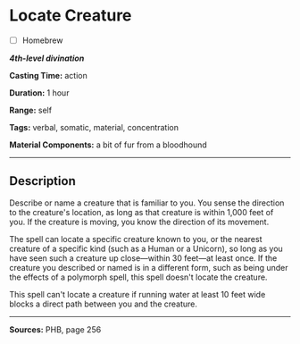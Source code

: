 # Locate Creature

- [ ] Homebrew

***4th-level divination***

**Casting Time:** action

**Duration:** 1 hour

**Range:** self

**Tags:** verbal, somatic, material, concentration

**Material Components:** a bit of fur from a bloodhound

---

## Description
Describe or name a creature that is familiar to you.
You sense the direction to the creature's location, as long as that creature is within 1,000 feet of you.
If the creature is moving, you know the direction of its movement.

The spell can locate a specific creature known to you, or the nearest creature of a specific kind (such as a Human or a Unicorn), so long as you have seen such a creature up close—within 30 feet—at least once.
If the creature you described or named is in a different form, such as being under the effects of a polymorph spell, this spell doesn't locate the creature.

This spell can't locate a creature if running water at least 10 feet wide blocks a direct path between you and the creature.

---

**Sources:** PHB, page 256
